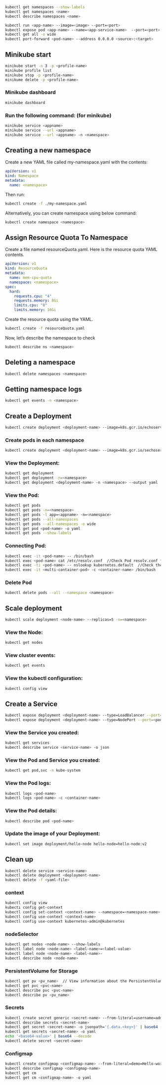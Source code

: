 ```sh
kubectl get namespaces --show-labels
kubectl get namespaces <name>
kubectl describe namespaces <name>

kubectl run <app-name> --image=<image> --port=<port>
kubectl expose pod <app-name> --name=<app-service-name>  --port=<port> --type=NodePort
kubectl get all -o wide
kubectl port-forward <pod-name> --address 0.0.0.0 <source>:<target>
```

## Minikube start
```sh
minikube start -n 3 -p <profile-name>
minikube profile list
minikube stop -p <profile-name>
minikume delete -p <profile-name>
```

### Minikube dashboard
```sh
minikube dashboard
```

### Run the following command: (for minikube)
```sh
minikube service <appname>
minikube service --url <appname>
minikube service --url <appname> -n <namespace>
```

## Creating a new namespace
Create a new YAML file called my-namespace.yaml with the contents:
```yml
apiVersion: v1
kind: Namespace
metadata:
  name: <namespace>
```
Then run:
```sh
kubectl create -f ./my-namespace.yaml
```

Alternatively, you can create namespace using below command:
```sh
kubectl create namespace <namespace>
```

## Assign Resource Quota To Namespace
Create a file named resourceQuota.yaml. Here is the resource quota YAML contents.
```yml
apiVersion: v1
kind: ResourceQuota
metadata:
  name: mem-cpu-quota
  namespace: <namespace>
spec:
  hard:
    requests.cpu: "4"
    requests.memory: 8Gi
    limits.cpu: "8"
    limits.memory: 16Gi
```
Create the resource quota using the YAML.
```sh
kubectl create -f resourceQuota.yaml
```
Now, let’s describe the namespace to check
```sh
kubectl describe ns <namespace>
```

## Deleting a namespace
```sh
kubectl delete namespaces <namespace>
```

## Getting namespace logs
```sh
kubectl get events -n <namespace>
```

## Create a Deployment
```sh
kubectl create deployment <deployment-name> --image=k8s.gcr.io/echoserver:1.4
```

### Create pods in each namespace
```sh
kubectl create deployment <deployment-name> --image=k8s.gcr.io/sechoserver:1.4 -n=development --replicas=2
```

### View the Deployment:
```sh
kubectl get deployment
kubectl get deployment -n=<namespace>
kubectl get deployment <deployment-name> -n <namespace> --output yaml
```

### View the Pod:
```sh
kubectl get pods
kubectl get pods -n=<namespace>
kubectl get pods -l app=<appname> -n=<namespace>
kubectl get pods --all-namespaces 
kubectl get pods --all-namespaces -o wide
kubectl get pod <pod-name> -o yaml
kubectl get pods --show-labels
```

### Connecting Pod:
```sh
kubectl exec -it <pod-name> -- /bin/bash
kubectl exec <pod-name> cat /etc/resolv.conf  //Check Pod resolv.conf file to see
kubectl exec -ti <pod-name> -- nslookup kubernetes.default  //Check the Pod DNS
kubectl exec -it <multi-container-pod> -c <container-name> /bin/bash   //Login into the container
```

### Delete Pod
```sh
kubectl delete pods --all --namespace <namespace>
```

## Scale deployment
```sh
kubectl scale deployment <node-name> --replicas=5 -n=<namespace>
```

### View the Node:
```sh
kubectl get nodes
```

### View cluster events:
```sh
kubectl get events
```

### View the kubectl configuration:
```sh
kubectl config view
```

## Create a Service
```sh
kubectl expose deployment <deployment-name> --type=LoadBalancer --port=<pod-port>
kubectl expose deployment <deployment-name> --type=NodePort --port=<pod-port>
```

### View the Service you created:
```sh
kubectl get services
kubectl describe service <service-name> -o json
```

### View the Pod and Service you created:
```sh
kubectl get pod,svc -n kube-system
```

### View the Pod logs:
```sh
kubectl logs <pod-name>
kubectl logs <pod-name> -c <container-name>
```

### View the Pod details:
```sh
kubectl describe pod <pod-name>
```

### Update the image of your Deployment:
```sh
kubectl set image deployment/hello-node hello-node=hello-node:v2
```

## Clean up
```sh
kubectl delete service <service-name>
kubectl delete deployment <deployment-name>
kubectl delete -f <yaml-file>
```

### context
```sh
kubectl config view
kubectı config get-context
kubectl config set-context <context-name> --namespace=<namespace-name> --user=kubernetes-admin --cluster=kubernetes
kubectl config use-context <context-name> 
kubectl config use-context kubernetes-admin@kubernetes
```

### nodeSelector
```sh
kubectl get nodes <node-name> --show-labels
kubectl label node <node-name> <label-name>=<label-value>
kubectl label node <node-name> <label-name>-
kubectl describe node <node-name>
```

### PersistentVolume for Storage
```sh
kubectl get pv <pv_name>  // View information about the PersistentVolume:
kubectl get pvc <pvc-name> 
kubectl describe pvc <pvc-name> 
kubectl describe pv <pv_name> 
```

### Secrets
```sh
kubectl create secret generic <secret-name> --from-literal=username=admin --from-literal=password=1234
kubectl describe secrets <secret-name>
kubectl get secret <secret-name> -o jsonpath='{.data.<key>}' | base64 --decode
kubectl get secrets <secret-name> -o yaml
echo '<base64-value>' | base64 --decode
kubectl delete secret <secret-name>
```

### Configmap
```sh
kubectl create configmap <configmap-name> --from-literal=demo=Hello-world
kubectl describe configmap <configmap-name>
kubectl get cm
kubectl get cm <configmap-name> -o yaml
```